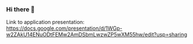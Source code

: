 ### Hi there 👋

Link to application presentation: https://docs.google.com/presentation/d/1WGp-w2ZAkU14ENuODtFEMw2AmDSbmLwzwZP5wXM55hw/edit?usp=sharing


<!--
**KChun510/KChun510** is a ✨ _special_ ✨ repository because its `README.md` (this file) appears on your GitHub profile.

Here are some ideas to get you started:

- 🔭 I’m currently working on ...
- 🌱 I’m currently learning ...
- 👯 I’m looking to collaborate on ...
- 🤔 I’m looking for help with ...
- 💬 Ask me about ...
- 📫 How to reach me: ...
- 😄 Pronouns: ...
- ⚡ Fun fact: ...
-->
